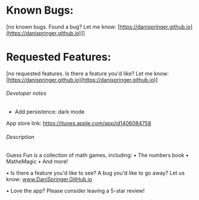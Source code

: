 # Known Bugs:
[no known bugs. Found a bug? Let me know: [https://danispringer.github.io](https://danispringer.github.io)]]


# Requested Features:

[no requested features. Is there a feature you'd like? Let me know: [https://danispringer.github.io](https://danispringer.github.io)]


###### Developer notes
- Add persistence: dark mode

App store link: https://itunes.apple.com/app/id1406084758

###### Description

Guess Fun is a collection of math games, including:
• The numbers book
• MatheMagic
• And more!

• Is there a feature you'd like to see? A bug you'd like to go away? Let us know: www.DaniSpringer.GitHub.io

• Love the app? Please consider leaving a 5-star review!